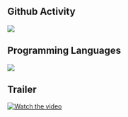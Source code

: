 ## Github Activity

![](https://github-readme-stats.vercel.app/api?username=T-K-233&show_icons=true&hide_border=true&rank_icon=percentile&&show=reviews,prs_merged,prs_merged_percentage&theme=dark)

## Programming Languages

![](https://github-readme-stats.vercel.app/api/top-langs/?username=T-K-233&langs_count=20&hide=Jupyter%20Notebook&hide_border=true&layout=compact&theme=dark)

## Trailer

[![Watch the video](https://github.com/T-K-233/T-K-233/assets/26409587/35fcdd95-274e-4a7f-8f54-dd0ceadfdfe0)](https://youtu.be/vt5fpE0bzSY)


<!--
**T-K-233/T-K-233** is a ✨ _special_ ✨ repository because its `README.md` (this file) appears on your GitHub profile.

Here are some ideas to get you started:

- 🔭 I’m currently working on ...
- 🌱 I’m currently learning ...
- 👯 I’m looking to collaborate on ...
- 🤔 I’m looking for help with ...
- 💬 Ask me about ...
- 📫 How to reach me: ...
- 😄 Pronouns: ...
- ⚡ Fun fact: ...
-->
